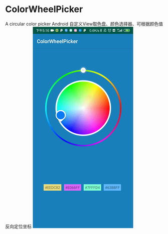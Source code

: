 # ColorWheelPicker
A circular color picker
Android 自定义View取色盘、颜色选择器、可根据颜色值反向定位坐标
![](https://github.com/DonTiny/ColorWheelPicker/blob/main/preview/preview_image1.gif)
